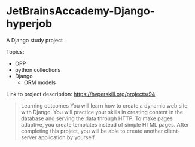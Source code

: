# JetBrainsAccademy-Django-hyperjob
 A Django study project
 
Topics:
- OPP
- python collections
- Django 
    - ORM models
    
    
Link to project description: https://hyperskill.org/projects/94

> Learning outcomes
> You will learn how to create a dynamic web site with Django. You will practice your skills in creating content in the database and serving the data through HTTP. To make pages adaptive, you create templates instead of simple HTML pages. After completing this project, you will be able to create another client-server application by yourself.